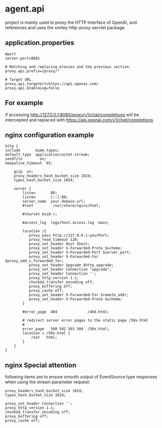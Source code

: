 # agent.api
project is mainly used to proxy the HTTP interface of OpenAI, and references and uses the smiley-http-proxy-servlet package.

## application.properties
``````
#port
server.port=8081

# Matching and replacing proxies and the previous section.
proxy.api.prefix=/proxy/*

# Target URL.
proxy.api.targetUrl=https://api.openai.com/
proxy.api.EnableLog=false
``````
## For example
if accessing http://127.0.0.1:8080/proxy/v1/chat/completions
will be intercepted and replaced with https://api.openai.com/v1/chat/completions

## nginx configuration example
``````
http {
include       mime.types;
default_type  application/octet-stream;
sendfile        on;
keepalive_timeout  65;

    gzip  on;
    proxy_headers_hash_bucket_size 1024;
    types_hash_bucket_size 1024;

    server {
        listen       80;
        listen       [::]:80;
        server_name  your.domain.url;
        #root         /usr/share/nginx/html;

        #charset koi8-r;

        #access_log  logs/host.access.log  main;

        location /{
           proxy_pass http://127.0.0.1:yourPort;
           proxy_read_timeout 120;
           proxy_set_header Host $host;
           proxy_set_header X-Forwarded-Proto $scheme;
           proxy_set_header X-Forwarded-Port $server_port;
           proxy_set_header X-Forwarded-For $proxy_add_x_forwarded_for;
           proxy_set_header Upgrade $http_upgrade;
           proxy_set_header Connection "upgrade";
           proxy_set_header Connection '';
           proxy_http_version 1.1;
           chunked_transfer_encoding off;
           proxy_buffering off;
           proxy_cache off;
           proxy_set_header X-Forwarded-For $remote_addr;
           proxy_set_header X-Forwarded-Proto $scheme;
        }

        #error_page  404              /404.html;

        # redirect server error pages to the static page /50x.html
        #
        error_page   500 502 503 504  /50x.html;
        location = /50x.html {
            root   html;
        }
    }
}
``````
## nginx Special attention
following items are to ensure smooth output of EventSource type responses when using the stream parameter request:
``````
proxy_headers_hash_bucket_size 1024;
types_hash_bucket_size 1024;
``````
``````
proxy_set_header Connection '';
proxy_http_version 1.1;
chunked_transfer_encoding off;
proxy_buffering off;
proxy_cache off;
``````